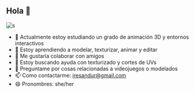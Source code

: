 ## Hola 👋
![s](https://github.com/user-attachments/assets/54bd2e46-c402-4e69-97e6-fd706d0d47a2)



- 🔭 Actualmente estoy estudiando un grado de animación 3D y entornos interactivos 
- 🌱 Estoy aprendiendo a modelar, texturizar, animar y editar
- 👯 Me gustaría colaborar con amigos
- 🤔 Estoy buscando ayuda con texturizado y cortes de UVs
- 💬 Preguntame por cosas relacionadas a videojuegos o modelados
- 📫 Como contactarme: iresandur@gmail.com
- 😄 Pronombres: she/her
